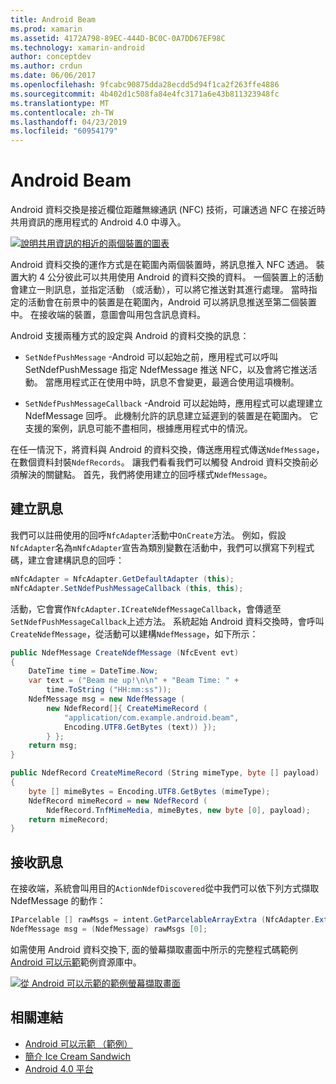 ```yaml
---
title: Android Beam
ms.prod: xamarin
ms.assetid: 4172A798-89EC-444D-BC0C-0A7DD67EF98C
ms.technology: xamarin-android
author: conceptdev
ms.author: crdun
ms.date: 06/06/2017
ms.openlocfilehash: 9fcabc90875dda28ecdd5d94f1ca2f263ffe4886
ms.sourcegitcommit: 4b402d1c508fa84e4fc3171a6e43b811323948fc
ms.translationtype: MT
ms.contentlocale: zh-TW
ms.lasthandoff: 04/23/2019
ms.locfileid: "60954179"
---
```

# <a name="android-beam"></a>Android Beam

Android 資料交換是接近欄位距離無線通訊 (NFC) 技術，可讓透過 NFC 在接近時共用資訊的應用程式的 Android 4.0 中導入。

[![說明共用資訊的相近的兩個裝置的圖表](android-beam-images/androidbeam.png)](android-beam-images/androidbeam.png#lightbox)

Android 資料交換的運作方式是在範圍內兩個裝置時，將訊息推入 NFC 透過。 裝置大約 4 公分彼此可以共用使用 Android 的資料交換的資料。 一個裝置上的活動會建立一則訊息，並指定活動 （或活動），可以將它推送對其進行處理。 當時指定的活動會在前景中的裝置是在範圍內，Android 可以將訊息推送至第二個裝置中。 在接收端的裝置，意圖會叫用包含訊息資料。

Android 支援兩種方式的設定與 Android 的資料交換的訊息：

-   `SetNdefPushMessage` -Android 可以起始之前，應用程式可以呼叫 SetNdefPushMessage 指定 NdefMessage 推送 NFC，以及會將它推送活動。 當應用程式正在使用中時，訊息不會變更，最適合使用這項機制。

-   `SetNdefPushMessageCallback` -Android 可以起始時，應用程式可以處理建立 NdefMessage 回呼。 此機制允許的訊息建立延遲到的裝置是在範圍內。 它支援的案例，訊息可能不盡相同，根據應用程式中的情況。


在任一情況下，將資料與 Android 的資料交換，傳送應用程式傳送`NdefMessage`，在數個資料封裝`NdefRecords`。 讓我們看看我們可以觸發 Android 資料交換前必須解決的關鍵點。 首先，我們將使用建立的回呼樣式`NdefMessage`。


## <a name="creating-a-message"></a>建立訊息

我們可以註冊使用的回呼`NfcAdapter`活動中`OnCreate`方法。 例如，假設`NfcAdapter`名為`mNfcAdapter`宣告為類別變數在活動中，我們可以撰寫下列程式碼，建立會建構訊息的回呼：

```csharp
mNfcAdapter = NfcAdapter.GetDefaultAdapter (this);
mNfcAdapter.SetNdefPushMessageCallback (this, this);
```

活動，它會實作`NfcAdapter.ICreateNdefMessageCallback`，會傳遞至`SetNdefPushMessageCallback`上述方法。 系統起始 Android 資料交換時，會呼叫`CreateNdefMessage`，從活動可以建構`NdefMessage`，如下所示：

```csharp
public NdefMessage CreateNdefMessage (NfcEvent evt)
{
    DateTime time = DateTime.Now;
    var text = ("Beam me up!\n\n" + "Beam Time: " +
        time.ToString ("HH:mm:ss"));
    NdefMessage msg = new NdefMessage (
        new NdefRecord[]{ CreateMimeRecord (
            "application/com.example.android.beam",
            Encoding.UTF8.GetBytes (text)) });
        } };
    return msg;
}

public NdefRecord CreateMimeRecord (String mimeType, byte [] payload)
{
    byte [] mimeBytes = Encoding.UTF8.GetBytes (mimeType);
    NdefRecord mimeRecord = new NdefRecord (
        NdefRecord.TnfMimeMedia, mimeBytes, new byte [0], payload);
    return mimeRecord;
}
```


## <a name="receiving-a-message"></a>接收訊息

在接收端，系統會叫用目的`ActionNdefDiscovered`從中我們可以依下列方式擷取 NdefMessage 的動作：

```csharp
IParcelable [] rawMsgs = intent.GetParcelableArrayExtra (NfcAdapter.ExtraNdefMessages);
NdefMessage msg = (NdefMessage) rawMsgs [0];
```

如需使用 Android 資料交換下, 面的螢幕擷取畫面中所示的完整程式碼範例[Android 可以示範](https://developer.xamarin.com/samples/monodroid/AndroidBeamDemo/)範例資源庫中。

[![從 Android 可以示範的範例螢幕擷取畫面](android-beam-images/24.png)](android-beam-images/24.png#lightbox)



## <a name="related-links"></a>相關連結

- [Android 可以示範 （範例）](https://developer.xamarin.com/samples/monodroid/AndroidBeamDemo/)
- [簡介 Ice Cream Sandwich](http://www.android.com/about/ice-cream-sandwich/)
- [Android 4.0 平台](https://developer.android.com/sdk/android-4.0.html)
